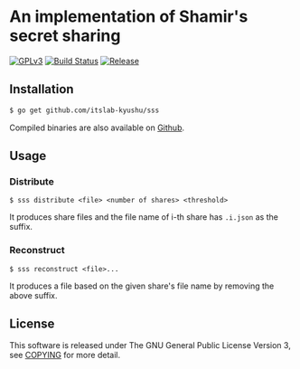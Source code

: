 # An implementation of Shamir's secret sharing
[![GPLv3](https://img.shields.io/badge/license-GPLv3-blue.svg)](https://www.gnu.org/copyleft/gpl.html)
[![Build Status](https://travis-ci.org/itslab-kyushu/sss.svg?branch=master)](https://travis-ci.org/itslab-kyushu/sss)
[![Release](https://img.shields.io/badge/release-0.1.0-brightgreen.svg)](https://github.com/itslab-kyushu/sss/releases/tag/v0.1.0)

## Installation
```sh
$ go get github.com/itslab-kyushu/sss
```

Compiled binaries are also available on
[Github](https://github.com/itslab-kyushu/sss/releases).

## Usage
### Distribute
```
$ sss distribute <file> <number of shares> <threshold>
```

It produces share files and the file name of i-th share has `.i.json` as the
suffix.

### Reconstruct
```
$ sss reconstruct <file>...
```

It produces a file based on the given share's file name by removing the above
suffix.


## License
This software is released under The GNU General Public License Version 3,
see [COPYING](COPYING) for more detail.
